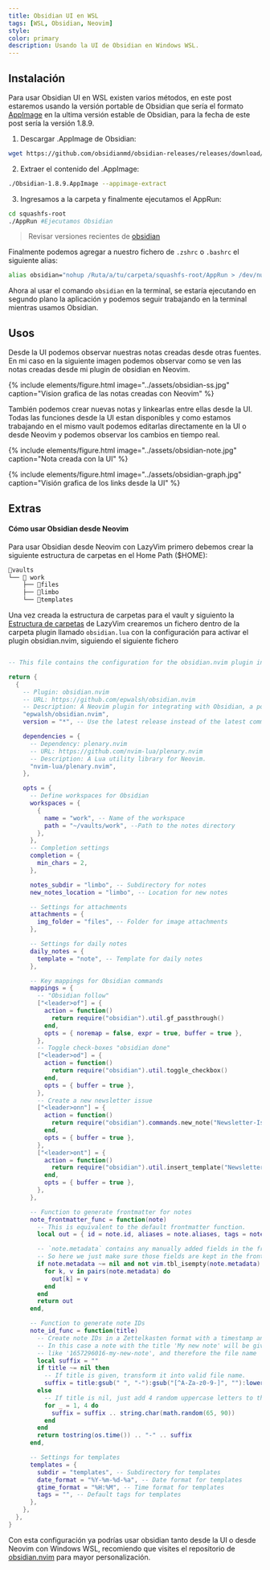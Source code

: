 ```yaml
---
title: Obsidian UI en WSL
tags: [WSL, Obsidian, Neovim]
style: 
color: primary
description: Usando la UI de Obsidian en Windows WSL.
---
```

## Instalación

Para usar Obsidian UI en WSL existen varios métodos, en este post estaremos usando la versión portable de Obsidian que sería el formato [AppImage](https://appimage.org/) en la ultima versión estable de Obsidian, para la fecha de este post sería la versión 1.8.9.

1. Descargar .AppImage de Obsidian:
```bash
wget https://github.com/obsidianmd/obsidian-releases/releases/download/v1.8.9/Obsidian-1.8.9.AppImage
```

2. Extraer el contenido del .AppImage:
```bash
./Obsidian-1.8.9.AppImage --appimage-extract
```

3. Ingresamos a la carpeta y finalmente ejecutamos el AppRun:
```bash
cd squashfs-root
./AppRun #Ejecutamos Obsidian
```

> Revisar versiones recientes de [obsidian](https://github.com/obsidianmd/obsidian-releases) 


Finalmente podemos agregar a nuestro fichero de `.zshrc` o `.bashrc` el siguiente alias: 
```bash
alias obsidian="nohup /Ruta/a/tu/carpeta/squashfs-root/AppRun > /dev/null 2>&1 &"
```

Ahora al usar el comando `obsidian` en la terminal, se estaría ejecutando en segundo plano la aplicación y podemos seguir trabajando en la terminal mientras usamos Obsidian.

## Usos
Desde la UI podemos observar nuestras notas creadas desde otras fuentes. En mi caso en la siguiente imagen podemos observar como se ven las notas creadas desde mi plugin de obsidian en Neovim.

{% include elements/figure.html image="../assets/obsidian-ss.jpg" caption="Vision grafica de las notas creadas con Neovim" %}

También podemos crear nuevas notas y linkearlas entre ellas desde la UI. Todas las funciones desde la UI estan disponibles y como estamos trabajando en el mismo vault podemos editarlas directamente en la UI o desde Neovim y podemos observar los cambios en tiempo real.


{% include elements/figure.html image="../assets/obsidian-note.jpg" caption="Nota creada con la UI" %}

{% include elements/figure.html image="../assets/obsidian-graph.jpg" caption="Visión grafica de los links desde la UI" %}

## Extras
#### Cómo usar Obsidian desde Neovim
Para usar Obsidian desde Neovim con LazyVim primero debemos crear la siguiente estructura de carpetas en el Home Path ($HOME):
```Bash
📁vaults
└── 📁 work
    ├── 📁files
    ├── 📁limbo
    └── 📁templates
```

Una vez creada la estructura de carpetas para el vault y siguiento la [Estructura de carpetas](https://www.lazyvim.org/configuration) de LazyVim crearemos un fichero dentro de la carpeta plugin llamado `obsidian.lua` con la configuración para activar el plugin obsidian.nvim, siguiendo el siguiente fichero
```lua

-- This file contains the configuration for the obsidian.nvim plugin in Neovim.

return {
  {
    -- Plugin: obsidian.nvim
    -- URL: https://github.com/epwalsh/obsidian.nvim
    -- Description: A Neovim plugin for integrating with Obsidian, a powerful knowledge base that works on top of a local folder of plain text Markdown files.
    "epwalsh/obsidian.nvim",
    version = "*", -- Use the latest release instead of the latest commit (recommended)

    dependencies = {
      -- Dependency: plenary.nvim
      -- URL: https://github.com/nvim-lua/plenary.nvim
      -- Description: A Lua utility library for Neovim.
      "nvim-lua/plenary.nvim",
    },

    opts = {
      -- Define workspaces for Obsidian
      workspaces = {
        {
          name = "work", -- Name of the workspace
          path = "~/vaults/work", --Path to the notes directory
        },
      },
      -- Completion settings
      completion = {
        min_chars = 2,
      },

      notes_subdir = "limbo", -- Subdirectory for notes
      new_notes_location = "limbo", -- Location for new notes

      -- Settings for attachments
      attachments = {
        img_folder = "files", -- Folder for image attachments
      },

      -- Settings for daily notes
      daily_notes = {
        template = "note", -- Template for daily notes
      },

      -- Key mappings for Obsidian commands
      mappings = {
        -- "Obsidian follow"
        ["<leader>of"] = {
          action = function()
            return require("obsidian").util.gf_passthrough()
          end,
          opts = { noremap = false, expr = true, buffer = true },
        },
        -- Toggle check-boxes "obsidian done"
        ["<leader>od"] = {
          action = function()
            return require("obsidian").util.toggle_checkbox()
          end,
          opts = { buffer = true },
        },
        -- Create a new newsletter issue
        ["<leader>onn"] = {
          action = function()
            return require("obsidian").commands.new_note("Newsletter-Issue")
          end,
          opts = { buffer = true },
        },
        ["<leader>ont"] = {
          action = function()
            return require("obsidian").util.insert_template("Newsletter-Issue")
          end,
          opts = { buffer = true },
        },
      },

      -- Function to generate frontmatter for notes
      note_frontmatter_func = function(note)
        -- This is equivalent to the default frontmatter function.
        local out = { id = note.id, aliases = note.aliases, tags = note.tags }

        -- `note.metadata` contains any manually added fields in the frontmatter.
        -- So here we just make sure those fields are kept in the frontmatter.
        if note.metadata ~= nil and not vim.tbl_isempty(note.metadata) then
          for k, v in pairs(note.metadata) do
            out[k] = v
          end
        end
        return out
      end,

      -- Function to generate note IDs
      note_id_func = function(title)
        -- Create note IDs in a Zettelkasten format with a timestamp and a suffix.
        -- In this case a note with the title 'My new note' will be given an ID that looks
        -- like '1657296016-my-new-note', and therefore the file name '1657296016-my-new-note.md'
        local suffix = ""
        if title ~= nil then
          -- If title is given, transform it into valid file name.
          suffix = title:gsub(" ", "-"):gsub("[^A-Za-z0-9-]", ""):lower()
        else
          -- If title is nil, just add 4 random uppercase letters to the suffix.
          for _ = 1, 4 do
            suffix = suffix .. string.char(math.random(65, 90))
          end
        end
        return tostring(os.time()) .. "-" .. suffix
      end,

      -- Settings for templates
      templates = {
        subdir = "templates", -- Subdirectory for templates
        date_format = "%Y-%m-%d-%a", -- Date format for templates
        gtime_format = "%H:%M", -- Time format for templates
        tags = "", -- Default tags for templates
      },
    },
  },
}

```

Con esta configuración ya podrías usar obsidian tanto desde la UI o desde Neovim con Windows WSL, recomiendo que visites el repositorio de [obsidian.nvim](https://github.com/epwalsh/obsidian.nvim) para mayor personalización. 
